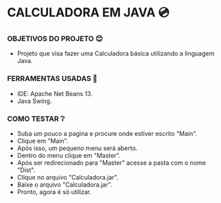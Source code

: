 # CALCULADORA EM JAVA :cd:

### OBJETIVOS DO PROJETO :blush:
- Projeto que visa fazer uma Calculadora básica utilizando a linguagem Java.
 
### FERRAMENTAS USADAS :wrench:
- IDE: Apache Net Beans 13.
- Java Swing.

### COMO TESTAR :grey_question:
- Suba um pouco a pagina e procure onde estiver escrito "Main".
- Clique em "Main".
- Após isso, um pequeno menu será aberto.
- Dentro do menu clique em "Master".
- Após ser redirecionado para "Master" acesse a pasta com o nome "Dist".
- Clique no arquivo "Calculadora.jar".
- Baixe o arquivo "Calculadora.jar".
- Pronto, agora é só utilizar.
